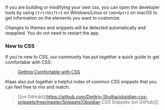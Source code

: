 If you are building or modifying your own css, you can open the developer tools by using `Ctrl+Shift+I` on Windows/Linux or `Cmd+Opt+I` on macOS to get information on the elements you want to customize. 

Changes to themes and snippets will be detected automatically and reapplied. You do not need to restart the app.

### New to CSS

If you're new to CSS, our community has put together a quick guide to get comfortable with CSS:

> [Getting Comfortable with CSS](https://forum.obsidian.md/t/getting-comfortable-with-obsidian-css/133)

Klaas also put together a helpful index of common CSS snippets that you can feel free to mix and match:

> [[on GitHub)](https://github.com/Dmitriy-Shulha/obsidian-css-snippets/tree/master/Snippets|Obsidian CSS Snippets (on GitHub)]]